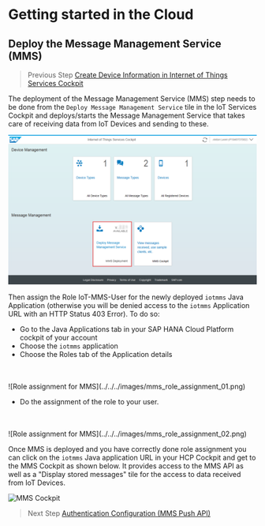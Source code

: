 # Getting started in the Cloud

## Deploy the Message Management Service (MMS)

>Previous Step [Create Device Information in Internet of Things Services Cockpit](../cockpit)

The deployment of the Message Management Service (MMS) step needs to be done from the ```Deploy Message Management Service``` tile in the IoT Services Cockpit and deploys/starts the Message Management Service that takes care of receiving data from IoT Devices and sending to these. 

![IoT Services Cockpit](../../../images/iot_cockpit_deploy_mms.png)

Then assign the Role IoT-MMS-User for the newly deployed ```iotmms``` Java Application (otherwise you will be denied access to the ```iotmms``` Application URL with an HTTP Status 403 Error). To do so: 
* Go to the Java Applications tab in your SAP HANA Cloud Platform cockpit of your account
* Choose the ```iotmms``` application
* Choose the Roles tab of the Application details
<br />
<br />
![Role assignment for MMS](../../../images/mms_role_assignment_01.png)

* Do the assignment of the role to your user.
<br />
<br />
![Role assignment for MMS](../../../images/mms_role_assignment_02.png)

Once MMS is deployed and you have correctly done role assignment you can click on the
```iotmms``` Java application URL in your HCP Cockpit and get to the MMS
Cockpit as shown below. It provides access to the MMS API as well as a "Display
stored messages" tile for the access to data received from IoT Devices.

![MMS Cockpit](../../../images/mms_cockpit.png?raw=true "MMS Cockpit")

>Next Step [Authentication Configuration (MMS Push API)](../authentication)